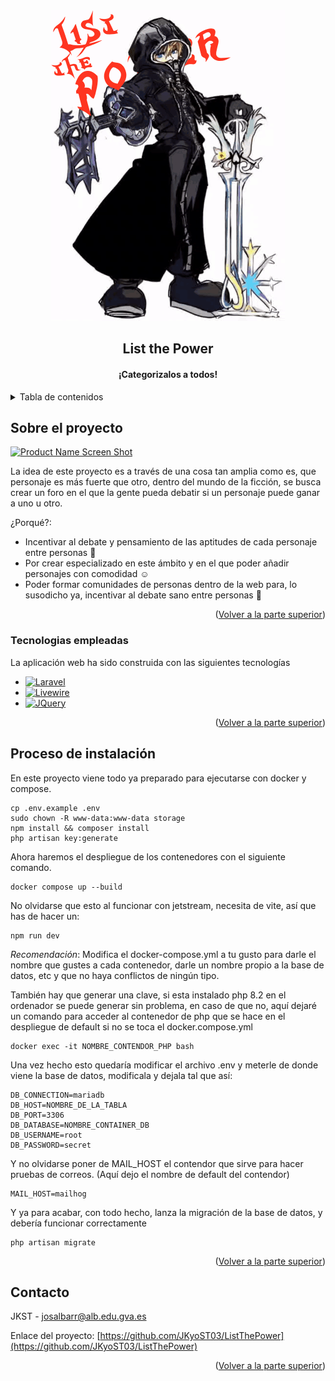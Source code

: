 <a id="readme-top"></a>

<!-- PROJECT LOGO -->
<br />
<div align="center">
  <a href="https://github.com/JKyoST03/ListThePower">
    <img src="https://raw.githubusercontent.com/tetoterritory10/icons/refs/heads/main/IconsNotMine/ListTheRoxas.png" alt="Logo">
  </a>

  <h2 align="center">List the Power</h2>

  <h4 align="center">
    ¡Categorizalos a todos!
  </h4>
</div>

<!-- TABLE OF CONTENTS -->
<details>
  <summary>Tabla de contenidos</summary>
  <ol>
    <li><a href="#sobre-el-proyecto">Sobre el proyecto</a></li>
    <li><a href="#tecnologias-empleadas">Tecnologias empleadas</a></li>
    <li><a href="#proceso-de-instalación">Proceso de instalación</a></li>
    <li><a href="#contacto">Contacto</a></li>
  </ol>
</details>



<!-- ABOUT THE PROJECT -->
## Sobre el proyecto

[![Product Name Screen Shot][product-screenshot]](https://example.com)

La idea de este proyecto es a través de una cosa tan amplia como es, que personaje es más fuerte que otro, dentro del mundo de la ficción, se busca crear un foro en el que la gente pueda debatir si un personaje puede ganar a uno u otro.

¿Porqué?:
* Incentivar al debate y pensamiento de las aptitudes de cada personaje entre personas 🧠
* Por crear especializado en este ámbito y en el que poder añadir personajes con comodidad ☺️
* Poder formar comunidades de personas dentro de la web para, lo susodicho ya, incentivar al debate sano entre personas 👥

<p align="right">(<a href="#readme-top">Volver a la parte superior</a>)</p>



### Tecnologias empleadas
La aplicación web ha sido construida con las siguientes tecnologías

* [![Laravel][Laravel.com]][Laravel-url]
* [![Livewire][Livewire.com]][Livewire-url]
* [![JQuery][JQuery.com]][JQuery-url]

<p align="right">(<a href="#readme-top">Volver a la parte superior</a>)</p>

<!-- INSTALLATION -->
## Proceso de instalación

En este proyecto viene todo ya preparado para ejecutarse con docker y compose.

    cp .env.example .env
    sudo chown -R www-data:www-data storage
    npm install && composer install
    php artisan key:generate

Ahora haremos el despliegue de los contenedores con el siguiente comando.

    docker compose up --build
   
No olvidarse que esto al funcionar con jetstream, necesita de vite, así que has de hacer un:

    npm run dev
  
*Recomendación*: Modifica el docker-compose.yml a tu gusto para darle el nombre que gustes a cada contenedor, darle un nombre propio a la base de datos, etc y que no haya conflictos de ningún tipo.

También hay que generar una clave, si esta instalado php 8.2 en el ordenador se puede generar sin problema, en caso de que no, aquí dejaré un comando para acceder al contenedor de php que se hace en el despliegue de default si no se toca el docker.compose.yml

    docker exec -it NOMBRE_CONTENDOR_PHP bash

Una vez hecho esto quedaría modificar el archivo .env y meterle de donde viene la base de datos, modificala y dejala tal que así:
    
    DB_CONNECTION=mariadb
    DB_HOST=NOMBRE_DE_LA_TABLA
    DB_PORT=3306
    DB_DATABASE=NOMBRE_CONTAINER_DB
    DB_USERNAME=root
    DB_PASSWORD=secret

Y no olvidarse poner de MAIL_HOST el contendor que sirve para hacer pruebas de correos.
(Aquí dejo el nombre de default del contendor)

    MAIL_HOST=mailhog

Y ya para acabar, con todo hecho, lanza la migración de la base de datos, y debería funcionar correctamente

    php artisan migrate

<p align="right">(<a href="#readme-top">Volver a la parte superior</a>)</p>

<!-- CONTACT -->
## Contacto

JKST - josalbarr@alb.edu.gva.es

Enlace del proyecto: [https://github.com/JKyoST03/ListThePower](https://github.com/JKyoST03/ListThePower)


<p align="right">(<a href="#readme-top">Volver a la parte superior</a>)</p>



<!-- MARKDOWN LINKS & IMAGES -->
<!-- https://www.markdownguide.org/basic-syntax/#reference-style-links -->
[contributors-shield]: https://img.shields.io/github/contributors/othneildrew/Best-README-Template.svg?style=for-the-badge
[contributors-url]: https://github.com/othneildrew/Best-README-Template/graphs/contributors
[forks-shield]: https://img.shields.io/github/forks/othneildrew/Best-README-Template.svg?style=for-the-badge
[forks-url]: https://github.com/othneildrew/Best-README-Template/network/members
[stars-shield]: https://img.shields.io/github/stars/othneildrew/Best-README-Template.svg?style=for-the-badge
[stars-url]: https://github.com/othneildrew/Best-README-Template/stargazers
[issues-shield]: https://img.shields.io/github/issues/othneildrew/Best-README-Template.svg?style=for-the-badge
[issues-url]: https://github.com/othneildrew/Best-README-Template/issues
[license-shield]: https://img.shields.io/github/license/othneildrew/Best-README-Template.svg?style=for-the-badge
[license-url]: https://github.com/othneildrew/Best-README-Template/blob/master/LICENSE.txt
[linkedin-shield]: https://img.shields.io/badge/-LinkedIn-black.svg?style=for-the-badge&logo=linkedin&colorB=555
[linkedin-url]: https://linkedin.com/in/othneildrew
[product-screenshot]: images/screenshot.png
[Next.js]: https://img.shields.io/badge/next.js-000000?style=for-the-badge&logo=nextdotjs&logoColor=white
[Next-url]: https://nextjs.org/
[React.js]: https://img.shields.io/badge/React-20232A?style=for-the-badge&logo=react&logoColor=61DAFB
[React-url]: https://reactjs.org/
[Vue.js]: https://img.shields.io/badge/Vue.js-35495E?style=for-the-badge&logo=vuedotjs&logoColor=4FC08D
[Vue-url]: https://vuejs.org/
[Angular.io]: https://img.shields.io/badge/Angular-DD0031?style=for-the-badge&logo=angular&logoColor=white
[Angular-url]: https://angular.io/
[Svelte.dev]: https://img.shields.io/badge/Svelte-4A4A55?style=for-the-badge&logo=svelte&logoColor=FF3E00
[Svelte-url]: https://svelte.dev/
[Laravel.com]: https://img.shields.io/badge/Laravel-FF2D20?style=for-the-badge&logo=laravel&logoColor=white
[Laravel-url]: https://laravel.com
[Bootstrap.com]: https://img.shields.io/badge/Bootstrap-563D7C?style=for-the-badge&logo=bootstrap&logoColor=white
[Bootstrap-url]: https://getbootstrap.com
[JQuery.com]: https://img.shields.io/badge/jQuery-0769AD?style=for-the-badge&logo=jquery&logoColor=white
[JQuery-url]: https://jquery.com 
[Livewire.com]: https://img.shields.io/badge/Livewire-3C3C3C?style=for-the-badge&logo=laravel&logoColor=white
[Livewire-url]: https://livewire.laravel.com
